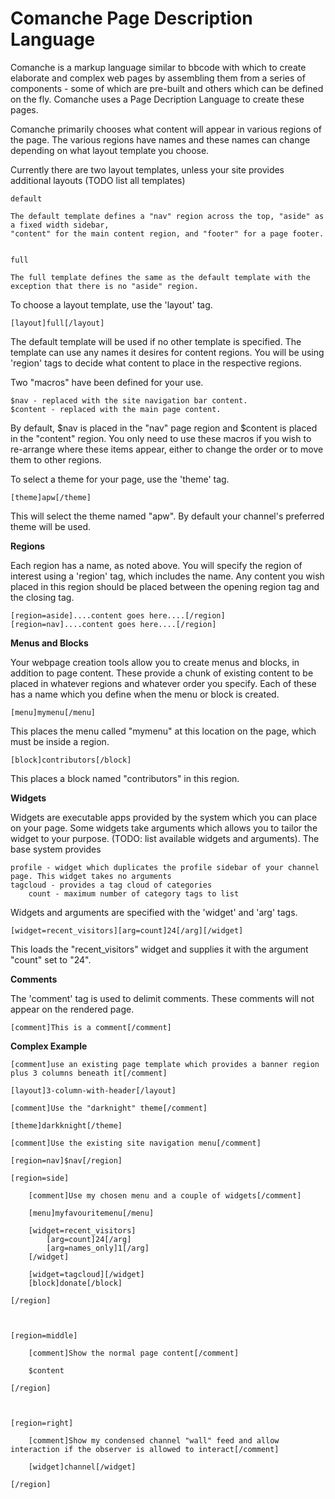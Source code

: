 Comanche Page Description Language
==================================


Comanche is a markup language similar to bbcode with which to create elaborate and complex web pages by assembling them from a series of components - some of which are pre-built and others which can be defined on the fly. Comanche uses a Page Decription Language to create these pages.

Comanche primarily chooses what content will appear in various regions of the page. The various regions have names and these names can change depending on what layout template you choose.

Currently there are two layout templates, unless your site provides additional layouts (TODO list all templates)

	default

	The default template defines a "nav" region across the top, "aside" as a fixed width sidebar, 
	"content" for the main content region, and "footer" for a page footer.


	full

	The full template defines the same as the default template with the exception that there is no "aside" region.


To choose a layout template, use the 'layout' tag.

	[layout]full[/layout]


The default template will be used if no other template is specified. The template can use any names it desires for content regions. You will be using 'region' tags to decide what content to place in the respective regions.


Two "macros" have been defined for your use.

	$nav - replaced with the site navigation bar content.
	$content - replaced with the main page content.


By default, $nav is placed in the "nav" page region and $content is placed in the "content" region. You only need to use these macros if you wish to re-arrange where these items appear, either to change the order or to move them to other regions.


To select a theme for your page, use the 'theme' tag.

	[theme]apw[/theme]

This will select the theme named "apw". By default your channel's preferred theme will be used.


**Regions**

Each region has a name, as noted above. You will specify the region of interest using a 'region' tag, which includes the name. Any content you wish placed in this region should be placed between the opening region tag and the closing tag.

	[region=aside]....content goes here....[/region]
	[region=nav]....content goes here....[/region]



**Menus and Blocks**

Your webpage creation tools allow you to create menus and blocks, in addition to page content. These provide a chunk of existing content to be placed in whatever regions and whatever order you specify. Each of these has a name which you define when the menu or block is created.

	[menu]mymenu[/menu]

This places the menu called "mymenu" at this location on the page, which must be inside a region. 

	[block]contributors[/block]

This places a block named "contributors" in this region.


**Widgets**

Widgets are executable apps provided by the system which you can place on your page. Some widgets take arguments which allows you to tailor the widget to your purpose. (TODO: list available widgets and arguments). The base system provides

	profile - widget which duplicates the profile sidebar of your channel page. This widget takes no arguments
	tagcloud - provides a tag cloud of categories
		count - maximum number of category tags to list	



Widgets and arguments are specified with the 'widget' and 'arg' tags.

	[widget=recent_visitors][arg=count]24[/arg][/widget]

This loads the "recent_visitors" widget and supplies it with the argument "count" set to "24". 
 

**Comments**

The 'comment' tag is used to delimit comments. These comments will not appear on the rendered page.

	[comment]This is a comment[/comment] 
	
 

**Complex Example**

	[comment]use an existing page template which provides a banner region plus 3 columns beneath it[/comment]

	[layout]3-column-with-header[/layout]

	[comment]Use the "darknight" theme[/comment]

	[theme]darkknight[/theme]

	[comment]Use the existing site navigation menu[/comment]

	[region=nav]$nav[/region]

	[region=side]

		[comment]Use my chosen menu and a couple of widgets[/comment]

		[menu]myfavouritemenu[/menu]

		[widget=recent_visitors]
			[arg=count]24[/arg]
			[arg=names_only]1[/arg]
		[/widget]

		[widget=tagcloud][/widget]
		[block]donate[/block]

	[/region]



	[region=middle]

		[comment]Show the normal page content[/comment]

		$content

	[/region]



	[region=right]

		[comment]Show my condensed channel "wall" feed and allow interaction if the observer is allowed to interact[/comment]

		[widget]channel[/widget]

	[/region]


